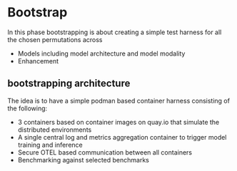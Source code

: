 # Bootstrap

In this phase bootstrapping is about creating a simple test harness for all the chosen permutations across 
- Models including model architecture and model modality
- Enhancement 

## bootstrapping architecture

The idea is to have a simple podman based container harness consisting of the following:
- 3 containers based on container images on quay.io that simulate the distributed environments
- A single central log and metrics aggregation container to trigger model training and inference
- Secure OTEL based communication between all containers
- Benchmarking against selected benchmarks 

